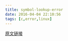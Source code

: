 ```yaml
---
title: symbol-lookup-error
date: 2016-04-04 22:10:56
tags: [c,error,linux]
---
```

[原文链接](http://www.cnblogs.com/liangxiaxu/archive/2013/02/07/2908562.html)